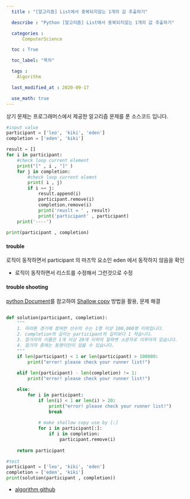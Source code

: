 ```yaml
---
  title : "[알고리즘] List에서 중복되지않는 1개의 값 추출하기"

  describe : "Python [알고리즘] List에서 중복되지않는 1개의 값 추출하기"

  categories : 
      ComputerScience

  toc : True

  toc_label: "목차"

  tags : 
    Algorithm

  last_modified_at : 2020-09-17

  use_math: true
---
```


상기 문제는 프로그래머스에서 제공한 알고리즘 문제를 푼 소스코드 입니다.

```python
#input value
participant = ['leo', 'kiki', 'eden']
completion = ['eden', 'kiki']

result = []
for i in participant:
    #check loop current element 
    print("[" , i , "]" )
    for j in completion:
        #check loop current elemnt
        print( i , j)
        if i == j:
            result.append(i)
            participant.remove(i)
            completion.remove(i)
            print('reuslt = ' , result)
            print('participant' , participant)
    print('----')
    
print(participant , completion)
```

#### trouble 
로직이 동작하면서 participant 의 마즈막 요소인 eden 에서 동작하지 않음을 확인
* 로직이 동작하면서 리스트를 수정해서 그런것으로 수정

#### trouble shooting

[python Document](https://docs.python.org/ko/3/tutorial/introduction.html)를 참고하여 [Shallow copy](https://docs.python.org/3/library/copy.html#shallow-vs-deep-copy) 방법을 활용, 문제 해결

```python 

def solution(participant, completion):
    """    
    1. 마라톤 경기에 참여한 선수의 수는 1명 이상 100,000명 이하입니다.
    2. completion의 길이는 participant의 길이보다 1 작습니다.
    3. 참가자의 이름은 1개 이상 20개 이하의 알파벳 소문자로 이루어져 있습니다.
    4. 참가자 중에는 동명이인이 있을 수 있습니다.
    """
    if len(participant) < 1 or len(participant) > 100000:
        print("error! please check your runner list!")
    
    elif len(participant) - len(completion) != 1:
        print("error! please check your runner list!")

    else:
        for i in participant:
            if len(i) < 1 or len(i) > 20:
                print("error! please check your runner list!")
                break
            
            # make shallow copy use by [:]
            for i in participant[:]:
                if i in completion:
                    participant.remove(i)
    
    return participant

#test
participant = ['leo', 'kiki', 'eden']
completion = ['eden', 'kiki']
print(solution(participant , completion))


```

* [algorithm github](https://github.com/YangDongJae/Algorithm)
